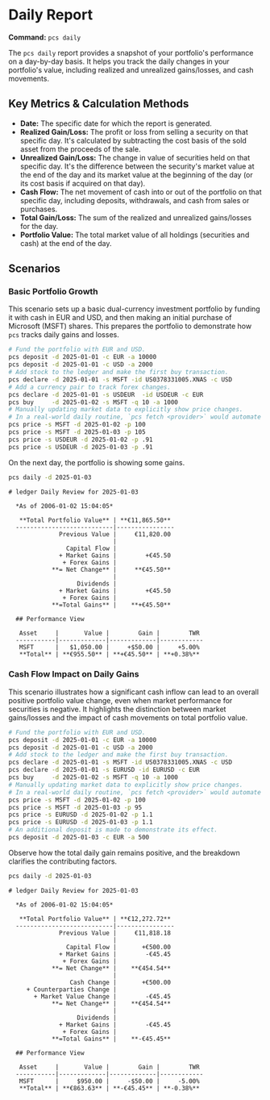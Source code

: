 # Daily Report

**Command:** `pcs daily`

The `pcs daily` report provides a snapshot of your portfolio's performance on a day-by-day basis. It helps you track the daily changes in your portfolio's value, including realized and unrealized gains/losses, and cash movements.

## Key Metrics & Calculation Methods

*   **Date:** The specific date for which the report is generated.
*   **Realized Gain/Loss:** The profit or loss from selling a security on that specific day. It's calculated by subtracting the cost basis of the sold asset from the proceeds of the sale.
*   **Unrealized Gain/Loss:** The change in value of securities held on that specific day. It's the difference between the security's market value at the end of the day and its market value at the beginning of the day (or its cost basis if acquired on that day).
*   **Cash Flow:** The net movement of cash into or out of the portfolio on that specific day, including deposits, withdrawals, and cash from sales or purchases.
*   **Total Gain/Loss:** The sum of the realized and unrealized gains/losses for the day.
*   **Portfolio Value:** The total market value of all holdings (securities and cash) at the end of the day.

## Scenarios

### Basic Portfolio Growth

This scenario sets up a basic dual-currency investment portfolio by funding it with cash in EUR and USD, and then making an initial purchase of Microsoft (MSFT) shares. This prepares the portfolio to demonstrate how `pcs` tracks daily gains and losses.

```bash setup
# Fund the portfolio with EUR and USD.
pcs deposit -d 2025-01-01 -c EUR -a 10000
pcs deposit -d 2025-01-01 -c USD -a 2000
# Add stock to the ledger and make the first buy transaction.
pcs declare -d 2025-01-01 -s MSFT -id US0378331005.XNAS -c USD
# Add a currency pair to track forex changes.
pcs declare -d 2025-01-01 -s USDEUR  -id USDEUR -c EUR
pcs buy     -d 2025-01-02 -s MSFT -q 10 -a 1000
# Manually updating market data to explicitly show price changes.
# In a real-world daily routine, `pcs fetch <provider>` would automate it.
pcs price -s MSFT -d 2025-01-02 -p 100
pcs price -s MSFT -d 2025-01-03 -p 105
pcs price -s USDEUR -d 2025-01-02 -p .91
pcs price -s USDEUR -d 2025-01-03 -p .91
```

On the next day, the portfolio is showing some gains.


```bash run
pcs daily -d 2025-01-03
```

```console check
# ledger Daily Review for 2025-01-03

  *As of 2006-01-02 15:04:05*

   **Total Portfolio Value** | **€11,865.50** 
  ---------------------------|----------------
              Previous Value |     €11,820.00 
                             |                
                Capital Flow |                
              + Market Gains |        +€45.50 
               + Forex Gains |                
            **= Net Change** |     **€45.50** 
                             |                
                   Dividends |                
              + Market Gains |        +€45.50 
               + Forex Gains |                
            **=Total Gains** |    **+€45.50** 

  ## Performance View

   Asset     |       Value |        Gain |        TWR 
  -----------|-------------|-------------|------------
   MSFT      |   $1,050.00 |     +$50.00 |     +5.00% 
   **Total** | **€955.50** | **+€45.50** | **+0.38%**
```

### Cash Flow Impact on Daily Gains

This scenario illustrates how a significant cash inflow can lead to an overall positive portfolio value change, even when market performance for securities is negative. It highlights the distinction between market gains/losses and the impact of cash movements on total portfolio value.

```bash setup
# Fund the portfolio with EUR and USD.
pcs deposit -d 2025-01-01 -c EUR -a 10000
pcs deposit -d 2025-01-01 -c USD -a 2000
# Add stock to the ledger and make the first buy transaction.
pcs declare -d 2025-01-01 -s MSFT -id US0378331005.XNAS -c USD
pcs declare -d 2025-01-01 -s EURUSD -id EURUSD -c EUR
pcs buy     -d 2025-01-02 -s MSFT -q 10 -a 1000
# Manually updating market data to explicitly show price changes.
# In a real-world daily routine, `pcs fetch <provider>` would automate it.
pcs price -s MSFT -d 2025-01-02 -p 100
pcs price -s MSFT -d 2025-01-03 -p 95
pcs price -s EURUSD -d 2025-01-02 -p 1.1
pcs price -s EURUSD -d 2025-01-03 -p 1.1
# An additional deposit is made to demonstrate its effect.
pcs deposit -d 2025-01-03 -c EUR -a 500
```

Observe how the total daily gain remains positive, and the breakdown clarifies the contributing factors.


```bash run
pcs daily -d 2025-01-03
```

```console check
# ledger Daily Review for 2025-01-03

  *As of 2006-01-02 15:04:05*

   **Total Portfolio Value** | **€12,272.72** 
  ---------------------------|----------------
              Previous Value |     €11,818.18 
                             |                
                Capital Flow |       +€500.00 
              + Market Gains |        -€45.45 
               + Forex Gains |                
            **= Net Change** |    **€454.54** 
                             |                
                 Cash Change |       +€500.00 
     + Counterparties Change |                
       + Market Value Change |        -€45.45 
            **= Net Change** |    **€454.54** 
                             |                
                   Dividends |                
              + Market Gains |        -€45.45 
               + Forex Gains |                
            **=Total Gains** |    **-€45.45** 

  ## Performance View

   Asset     |       Value |        Gain |        TWR 
  -----------|-------------|-------------|------------
   MSFT      |     $950.00 |     -$50.00 |     -5.00% 
   **Total** | **€863.63** | **-€45.45** | **-0.38%**
```